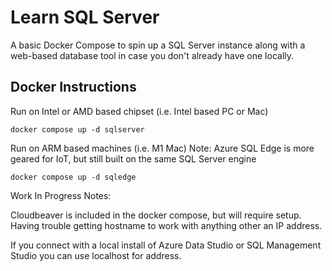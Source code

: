 # Learn SQL Server
A basic Docker Compose to spin up a SQL Server instance along with a web-based database tool in case you don't already have one locally.

## Docker Instructions

Run on Intel or AMD based chipset (i.e. Intel based PC or Mac)

``` docker compose up -d sqlserver ```

Run on ARM based machines (i.e. M1 Mac)
Note: Azure SQL Edge is more geared for IoT, but still built on the same SQL Server engine

``` docker compose up -d sqledge ```

Work In Progress Notes:

Cloudbeaver is included in the docker compose, but will require setup.  Having trouble getting hostname to work with anything other an IP address.

If you connect with a local install of Azure Data Studio or SQL Management Studio you can use localhost for address.